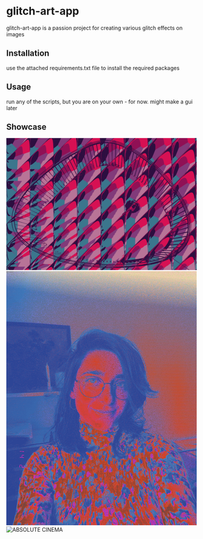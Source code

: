 # glitch-art-app

glitch-art-app is a passion project for creating various glitch effects on images

## Installation

use the attached requirements.txt file to install the required packages

## Usage

run any of the scripts, but you are on your own - for now. might make a gui later

## Showcase
![ABSOLUTE CINEMA](example-out/1739923913-6.png)
![ABSOLUTE CINEMA](example-out/1740097624-3.png)
![ABSOLUTE CINEMA](example-out/vaporwave.gif)
